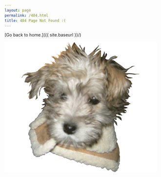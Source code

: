 ```yaml
---
layout: page
permalink: /404.html
title: 404 Page Not Found :(
---
```


[Go back to home.]({{ site.baseurl }}/)

<img src="images/404.gif" alt="sad julie"/>
